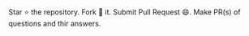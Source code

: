 Star ⭐ the repository.
Fork 🍴 it.
Submit Pull Request 😄.
Make PR(s) of questions and thir answers. 
